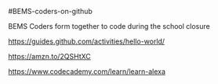 #BEMS-coders-on-github

BEMS Coders form together to code during the school closure

https://guides.github.com/activities/hello-world/

https://amzn.to/2QSHtXC

https://www.codecademy.com/learn/learn-alexa
